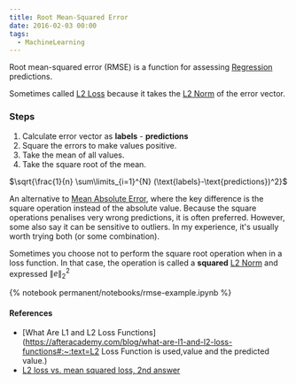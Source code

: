 ```yaml
---
title: Root Mean-Squared Error
date: 2016-02-03 00:00
tags:
  - MachineLearning
---
```


Root mean-squared error (RMSE) is a function for assessing [Regression](regression.md) predictions.

Sometimes called [L2 Loss](l2-loss.md) because it takes the [L2 Norm](l2-norm.md) of the error vector.
### Steps

1. Calculate error vector as **labels** - **predictions**
2. Square the errors to make values positive.
3. Take the mean of all values.
4. Take the square root of the mean.

$\sqrt{\frac{1}{n} \sum\limits_{i=1}^{N} (\text{labels}-\text{predictions})^2}$

An alternative to [Mean Absolute Error](mean-absolute-error.md), where the key difference is the square operation instead of the absolute value. Because the square operations penalises very wrong predictions, it is often preferred. However, some also say it can be sensitive to outliers. In my experience, it's usually worth trying both (or some combination).

Sometimes you choose not to perform the square root operation when in a loss function. In that case, the operation is called a **squared** [L2 Norm](l2-norm.md) and expressed $\| e\|^{2}_{2}$

{% notebook permanent/notebooks/rmse-example.ipynb %}

#### References

* [What Are L1 and L2 Loss Functions](https://afteracademy.com/blog/what-are-l1-and-l2-loss-functions#:~:text=L2 Loss Function is used,value and the predicted value.)
* [L2 loss vs. mean squared loss, 2nd answer](https://datascience.stackexchange.com/questions/26180/l2-loss-vs-mean-squared-loss)

